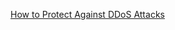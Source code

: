 
[How to Protect Against DDoS Attacks](https://www.freecodecamp.org/news/protect-against-ddos-attacks)
